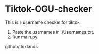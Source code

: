 # Tiktok-OGU-checker
This is a username checker for tiktok.
1. Paste the usernames in .\Usernames.txt.
2. Run main.py.


github/doxlands
